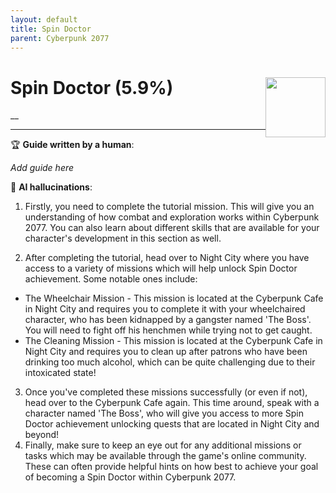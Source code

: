 ```yaml
---
layout: default
title: Spin Doctor
parent: Cyberpunk 2077
---
```


# Spin Doctor (5.9%) <img style="float: right;" src="https://cdn.cloudflare.steamstatic.com/steamcommunity/public/images/apps/1091500/b2c92946b6ac64d267e486616ad9a55d7364b4eb.jpg" width="96" height="96">

__

***

:trophy: **Guide written by a human**:

_Add guide here_

:robot: **AI hallucinations**:

1) Firstly, you need to complete the tutorial mission. This will give you an understanding of how combat and exploration works within Cyberpunk 2077. You can also learn about different skills that are available for your character's development in this section as well.  

2) After completing the tutorial, head over to Night City where you have access to a variety of missions which will help unlock Spin Doctor achievement. Some notable ones include: 
- The Wheelchair Mission - This mission is located at the Cyberpunk Cafe in Night City and requires you to complete it with your wheelchaired character, who has been kidnapped by a gangster named 'The Boss'. You will need to fight off his henchmen while trying not to get caught.
- The Cleaning Mission - This mission is located at the Cyberpunk Cafe in Night City and requires you to clean up after patrons who have been drinking too much alcohol, which can be quite challenging due to their intoxicated state! 
3) Once you've completed these missions successfully (or even if not), head over to the Cyberpunk Cafe again. This time around, speak with a character named 'The Boss', who will give you access to more Spin Doctor achievement unlocking quests that are located in Night City and beyond! 
4) Finally, make sure to keep an eye out for any additional missions or tasks which may be available through the game's online community. These can often provide helpful hints on how best to achieve your goal of becoming a Spin Doctor within Cyberpunk 2077.
